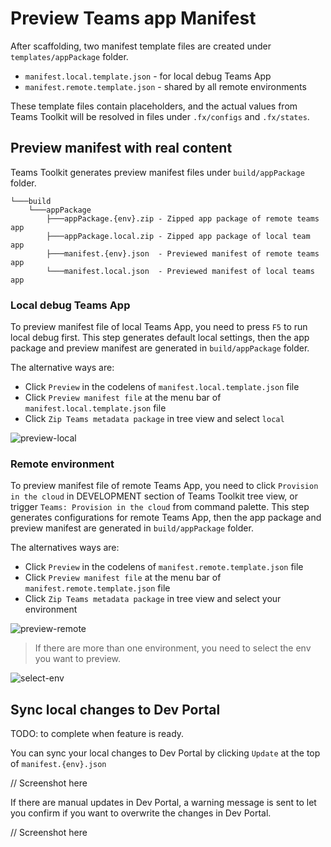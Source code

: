 # Preview Teams app Manifest

After scaffolding, two manifest template files are created under `templates/appPackage` folder.

- `manifest.local.template.json` - for local debug Teams App
- `manifest.remote.template.json` - shared by all remote environments

These template files contain placeholders, and the actual values from Teams Toolkit will be resolved in files under `.fx/configs` and `.fx/states`.

## Preview manifest with real content

Teams Toolkit generates preview manifest files under `build/appPackage` folder.

```text
└───build
    └───appPackage
        ├───appPackage.{env}.zip - Zipped app package of remote teams app
        ├───appPackage.local.zip - Zipped app package of local team app
        ├───manifest.{env}.json  - Previewed manifest of remote teams app
        └───manifest.local.json  - Previewed manifest of local teams app
```

### Local debug Teams App

To preview manifest file of local Teams App, you need to press `F5` to run local debug first. This step generates default local settings, then the app package and preview manifest are generated in `build/appPackage` folder.

The alternative ways are:

- Click `Preview` in the codelens of `manifest.local.template.json` file
- Click `Preview manifest file` at the menu bar of `manifest.local.template.json` file
- Click `Zip Teams metadata package` in tree view and select `local`

![preview-local](../images/preview.png)

### Remote environment

To preview manifest file of remote Teams App, you need to click `Provision in the cloud` in DEVELOPMENT section of Teams Toolkit  tree view, or trigger `Teams: Provision in the cloud` from command palette. This step generates configurations for remote Teams App, then the app package and preview manifest are generated in `build/appPackage` folder.

The alternatives ways are:

- Click `Preview` in the codelens of `manifest.remote.template.json` file
- Click `Preview manifest file` at the menu bar of `manifest.remote.template.json` file
- Click `Zip Teams metadata package` in tree view and select your environment

![preview-remote](../images/preview-remote.png)

> If there are more than one environment, you need to select the env you want to preview.

![select-env](../images/select-env.png)

## Sync local changes to Dev Portal

TODO: to complete when feature is ready.

You can sync your local changes to Dev Portal by clicking `Update` at the top of `manifest.{env}.json`

// Screenshot here

If there are manual updates in Dev Portal, a warning message is sent to let you confirm if you want to overwrite the changes in Dev Portal.

// Screenshot here
